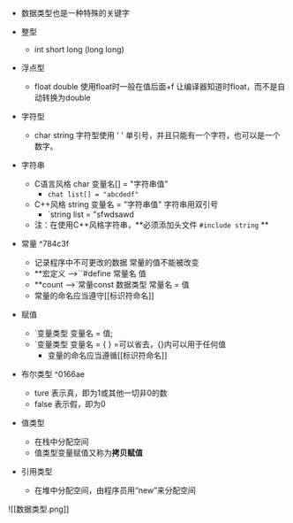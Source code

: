
- 数据类型也是一种特殊的关键字

- 整型
	- int short long (long long)   

- 浮点型 
	- float double  使用float时一般在值后面+f 让编译器知道时float，而不是自动转换为double

- 字符型 
	- char string  字符型使用 ' ' 单引号，并且只能有一个字符，也可以是一个数字。

- 字符串 
	- C语言风格 char 变量名[] = "字符串值"   
		- `chat list[] = "abcdedf"`
	-  C++风格 string 变量名 = "字符串值"	字符串用双引号
		- `string list = "sfwdsawd
	- 注：在使用C++风格字符串，**必须添加头文件 `#include string`  **

- 常量 ^784c3f
	- 记录程序中不可更改的数据 常量的值不能被改变
	- **宏定义 ——>``#define 常量名 值 
	- **count ——>`常量const 数据类型 常量名 = 值 
	- 常量的命名应当遵守[[标识符命名]]


- 赋值
	- `变量类型 变量名 = 值;
	- `变量类型 变量名 = { }    =可以省去，{}内可以用于任何值 
		- 变量的命名应当遵循[[标识符命名]]

- 布尔类型 ^0166ae
	- ture 表示真，即为1或其他一切非0的数
	- false 表示假，即为0

- 值类型
	- 在栈中分配空间
	- 值类型变量赋值又称为**拷贝赋值**

- 引用类型
	- 在堆中分配空间，由程序员用“new”来分配空间

![[数据类型.png]]